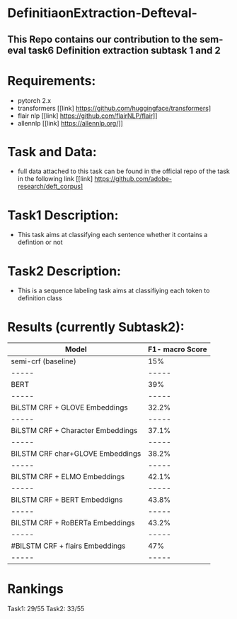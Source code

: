# DefinitiaonExtraction-Defteval-
## This Repo contains our contribution to the sem-eval task6 Definition extraction subtask 1 and 2

# Requirements:
- pytorch 2.x 
- transformers [[link] https://github.com/huggingface/transformers]
- flair nlp [[link] https://github.com/flairNLP/flair]]
- allennlp [[link] https://allennlp.org/]]

# Task and Data:
* full data attached to this task can be found in the official repo of the task in the following link [[link] https://github.com/adobe-research/deft_corpus]


# Task1 Description:
* This task aims at classifying each sentence whether it contains a defintion or not

# Task2 Description:
* This is a sequence labeling task aims at classifiying each token to definition class 

# Results (currently Subtask2):

Model     | F1- macro Score
-----     | -----
semi-crf (baseline)    | 15%
-----     | -----
BERT         |  39%
-----     | -----
BiLSTM CRF + GLOVE Embeddings  | 32.2%
-----     | -----
BiLSTM CRF + Character Embeddings | 37.1%
-----     | -----
BILSTM CRF char+GLOVE Embeddings | 38.2%
-----     | -----
BILSTM CRF +  ELMO Embeddings  | 42.1%
-----     | -----
BILSTM CRF + BERT Embeddigns | 43.8%
-----     | -----
BILSTM CRF + RoBERTa  Embeddings| 43.2%
-----     | -----
#BILSTM CRF + flairs Embeddings | 47%
-----     | -----
# Rankings
Task1: 29/55
Task2: 33/55
